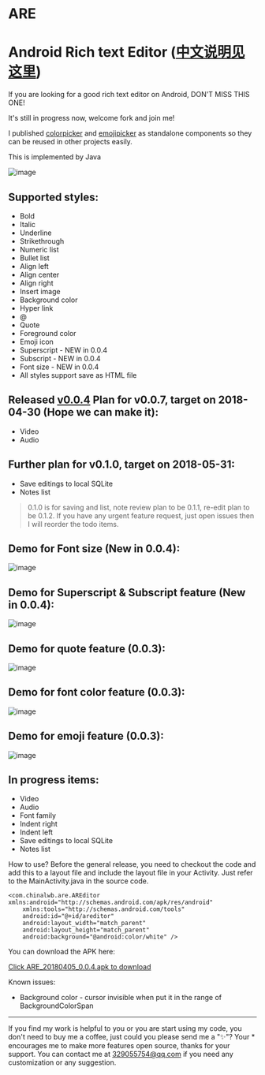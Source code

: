 # ARE
Android Rich text Editor ([中文说明见这里](https://github.com/chinalwb/Android-Rich-text-Editor/blob/master/README-zh.md))
===================

If you are looking for a good rich text editor on Android, DON'T MISS THIS ONE!

It's still in progress now, welcome fork and join me!

I published [colorpicker](https://github.com/chinalwb/SimpleColorPicker) and [emojipicker](https://github.com/chinalwb/SimpleEmojiPicker) as standalone components so they can be reused in other projects easily.

This is implemented by Java

 ![image](https://github.com/chinalwb/are/blob/master/ARE/demo/are_demo.gif)
 

Supported styles:
------------------
* Bold
* Italic
* Underline
* Strikethrough
* Numeric list
* Bullet list
* Align left
* Align center
* Align right
* Insert image
* Background color
* Hyper link
* @
* Quote
* Foreground color
* Emoji icon
* Superscript - NEW in 0.0.4
* Subscript - NEW in 0.0.4
* Font size - NEW in 0.0.4
* All styles support save as HTML file


Released [v0.0.4](https://github.com/chinalwb/are/releases/tag/v0.0.4) Plan for v0.0.7, target on 2018-04-30 (Hope we can make it):
-----
* Video
* Audio

Further plan for v0.1.0, target on 2018-05-31:
-----------------
* Save editings to local SQLite
* Notes list
> 0.1.0 is for saving and list, note review plan to be 0.1.1, re-edit plan to be 0.1.2. If you have any urgent feature request, just open issues then I will reorder the todo items.  

Demo for Font size (New in 0.0.4):
-----------------
 ![image](https://github.com/chinalwb/are/blob/master/ARE/demo/font_size_demo.gif)
 
Demo for Superscript & Subscript feature (New in 0.0.4):
-----------------
 ![image](https://github.com/chinalwb/are/blob/master/ARE/demo/subscript_superscript_demo.png)

Demo for quote feature (0.0.3):
-----------------
 ![image](https://github.com/chinalwb/are/blob/master/ARE/demo/quote_demo.png)
 
Demo for font color feature (0.0.3):
-----------------
 ![image](https://github.com/chinalwb/are/blob/master/ARE/demo/fontcolor_demo.png)

Demo for emoji feature (0.0.3):
-----------------
 ![image](https://github.com/chinalwb/are/blob/master/ARE/demo/emoji.gif)
 
In progress items:
-----------------
* Video
* Audio
* Font family
* Indent right
* Indent left
* Save editings to local SQLite
* Notes list


How to use?
Before the general release, you need to checkout the code and add this to a layout file and include the layout file in your Activity. Just refer to the MainActivity.java in the source code.
```
<com.chinalwb.are.AREditor xmlns:android="http://schemas.android.com/apk/res/android"
    xmlns:tools="http://schemas.android.com/tools"
    android:id="@+id/areditor"
    android:layout_width="match_parent"
    android:layout_height="match_parent"
    android:background="@android:color/white" />
```
You can download the APK here:

[Click ARE_20180405_0.0.4.apk to download](https://github.com/chinalwb/Android-Rich-text-Editor/releases/download/v0.0.4/ARE_20180405_0.0.4.apk)

Known issues:
* Background color - cursor invisible when put it in the range of BackgroundColorSpan
-------------------
If you find my work is helpful to you or you are start using my code, you don't need to buy me a coffee, just could you please send me a "✨"? Your * encourages me to make more features open source, thanks for your support.
You can contact me at 329055754@qq.com if you need any customization or any suggestion.
